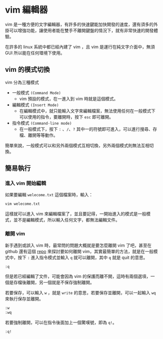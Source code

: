 # vim 編輯器

vim 是一種方便的文字編輯器，有許多的快速鍵能加快開發的速度，還有須多的外掛可以增強功能，讓使用者能在雙手不離開鍵盤的情況下，就有非常快速的開發體驗。

在許多的 linux 系統中都已經內建了 vim ，且 vim 是運行在純文字介面中，無須 GUI 所以能在任何環境下使用。

## vim 的模式切換

vim 分為三種模式

- 一般模式 `(Command Mode)`
  - vim 預設的模式，在一進入到 vim 時就是這個模式。
- 編輯模式 `(Insert Mode)`
  - 在編輯模式中，就只能輸入文字來編輯檔案，無法使用任何在一般模式下可以使用的指令，要離開時，按下 `esc` 即可離開。
- 指令模式 `(Command-line mode)`
  - 在一般模式下，按下 `:` 、`/`、`?` 其中一的符號即可進入，可以進行搜尋、存檔、離開等等動作。

簡單來說，一般模式可以和另外兩個模式互相切換，另外兩個模式則無法互相切換。

## 簡易執行

### 進入 vim 開始編輯

如果要編輯 `welecome.txt` 這個檔案時，輸入：

``` bash
vim welecome.txt
```

這樣就可以進入 vim 來編輯檔案了，並且要記得，一開始進入的模式是一般模式，並不是編輯模式，所以輸入任何文字，都無法編輯文件。

### 離開 vim

新手遇到或誤入 vim 時，最常問的問題大概就是要怎麼離開 vim 了吧，甚至在 github 還有這個 [repo](https://github.com/hakluke/how-to-exit-vim) 來探討要如何離開 vim，其實最簡單的方法，就是在一般模式中，按下 `:` 進入指令模式並輸入 `q` 就可以離開，其中 `q` 就是 quit 的意思。

``` bash
:q
```

但是若已經編輯了文件，可能會因為 vim 的保護而離不開，這時有兩個選項，一個是存檔後離開，另一個就是不保存強制離開。

若要保存，可以輸入 `w` ，就是 `write` 的意思，若要保存並離開，可以一起輸入 `wq` 來執行保存並離開。

``` bash
:w
:wq
```

若要強制離開，可以在指令後面加上一個驚嘆號，即為 `q!`。

``` bash
:q!
```

